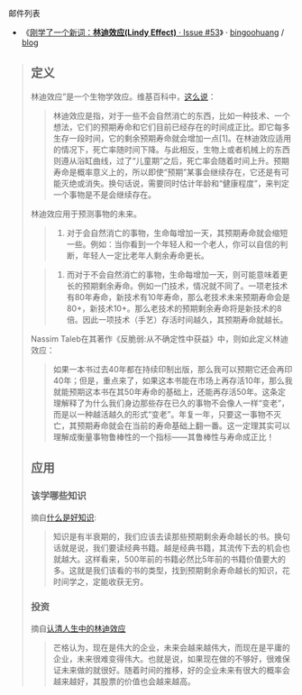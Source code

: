 邮件列表

- 《[刚学了一个新词：**林迪效应(Lindy Effect)** · Issue #53](https://github.com/bingoohuang/blog/issues/53)》 · [bingoohuang](https://github.com/bingoohuang) / [blog](https://github.com/bingoohuang/blog)  

> 
> ## 定义
> 
> 林迪效应”是一个生物学效应。维基百科中，[这么说](https://zh.wikipedia.org/wiki/%E6%9E%97%E8%BF%AA%E6%95%88%E5%BA%94)：
> 
> > 林迪效应是指，对于一些不会自然消亡的东西，比如一种技术、一个想法，它们的预期寿命和它们目前已经存在的时间成正比。即它每多生存一段时间，它的剩余预期寿命就会增加一点[1]。在林迪效应适用的情况下，死亡率随时间下降。与此相反，生物上或者机械上的东西则遵从浴缸曲线，过了“儿童期”之后，死亡率会随着时间上升。预期寿命是概率意义上的，所以即使“预期”某事会继续存在，它还是有可能灭绝或消失。换句话说，需要同时估计年龄和“健康程度”，来判定一个事物是不是会继续存在。
> 
> 林迪效应用于预测事物的未来。
> 
> > 1. 对于会自然消亡的事物，生命每增加一天，其预期寿命就会缩短一些。例如：当你看到一个年轻人和一个老人，你可以自信的判断，年轻人一定比老年人剩余寿命更长。
> 
> > 1. 而对于不会自然消亡的事物，生命每增加一天，则可能意味着更长的预期剩余寿命。例如一门技术，情况就不同了。一项老技术有80年寿命，新技术有10年寿命，那么老技术未来预期寿命会是80+，新技术10+。那么老技术的预期剩余寿命将是新技术的8倍。因此一项技术（手艺）存活时间越久，其预期寿命就越长。
> 
> Nassim Taleb在其著作《反脆弱:从不确定性中获益》中，则如此定义林迪效应：
> 
> > 如果一本书过去40年都在持续印制出版，那么我可以预期它还会再印40年；但是，重点来了，如果这本书能在市场上再存活10年，那么我就能预期这本书在其50年寿命的基础上，还能再存活50年。这条定理解释了为什么我们身边那些存在已久的事物不会像人一样“变老”，而是以一种越活越久的形式“变老”。年复一年，只要这一事物不灭亡，其预期寿命就会在当前的寿命基础上翻一番。这一定理其实可以理解成衡量事物鲁棒性的一个指标——其鲁棒性与寿命成正比！
> 
> ## 应用
> ### 该学哪些知识
> 
> 摘自[什么是好知识](https://www.jianshu.com/p/9f81f03957d4):
> 
> > 知识是有半衰期的，我们应该去读那些预期剩余寿命越长的书。换句话就是说，我们要读经典书籍。越是经典书籍，其流传下去的机会也就越大。这样看来，500年前的书籍必然比5年前的书籍价值要大的多。这就是我们该看的书的类型，找到预期剩余寿命越长的知识，花时间学之，定能收获无穷。
> 
> ### 投资
> 
> 摘自[认清人生中的林迪效应](https://www.jianshu.com/p/8932c6478974)
> 
> > 芒格认为，现在是伟大的企业，未来会越来越伟大，而现在是平庸的企业，未来很难变得伟大。也就是说，如果现在做的不够好，很难保证未来做的就很好。随着时间的推移，好的企业未来有很大的概率会越来越好，其股票的价值也会越来越高。

